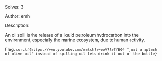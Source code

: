 Solves: 3

Author: emh

Description:

An oil spill is the release of a liquid petroleum hydrocarbon into the environment, especially the marine ecosystem, due to human activity.

Flag: `corctf{https://www.youtube.com/watch?v=eoV7lw7YBG4 "just a splash of olive oil" instead of spilling oil lets drink it out of the bottle}`